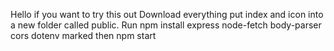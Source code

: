 Hello if you want to try this out
Download everything put index and icon into a new folder called public.
Run npm install express node-fetch body-parser cors dotenv marked
then npm start


